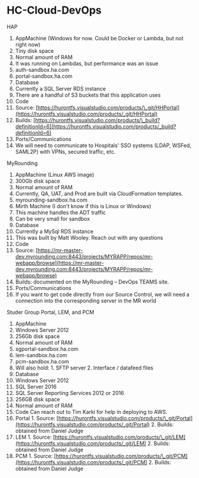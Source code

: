 # HC-Cloud-DevOps

HAP

1. AppMachine (Windows for now. Could be Docker or Lambda, but not right now)
  1. Tiny disk space
  2. Normal amount of RAM
  3. It was running on Lambdas, but performance was an issue
  4. auth-sandbox.ha.com
  5. portal-sandbox.ha.com
2. Database
  1. Currently a SQL Server RDS instance
3. There are a handful of S3 buckets that this application uses
4. Code
  1. Source: [https://hurontfs.visualstudio.com/products/\_git/HHPortal](https://hurontfs.visualstudio.com/products/_git/HHPortal)
  2. Builds: [https://hurontfs.visualstudio.com/products/\_build?definitionId=6](https://hurontfs.visualstudio.com/products/_build?definitionId=6)
5. Ports/Communications
  1. We will need to communicate to Hospitals&#39; SSO systems (LDAP, WSFed, SAML2P) with VPNs, secured traffic, etc.

MyRounding

1. AppMachine (Linux AWS image)
  1. 300Gb disk space
  2. Normal amount of RAM
  3. Currently, QA, UAT, and Prod are built via CloudFormation templates.
  4. myrounding-sandbox.ha.com
2. Mirth Machine (I don&#39;t know if this is Linux or Windows)
  1. This machine handles the ADT traffic
  2. Can be very small for sandbox
3. Database
  1. Currently a MySql RDS instance
4. This was built by Matt Wooley.  Reach out with any questions
5. Code
  1. Source: [https://mr-master-dev.myrounding.com:8443/projects/MYRAPP/repos/mr-webapp/browse](https://mr-master-dev.myrounding.com:8443/projects/MYRAPP/repos/mr-webapp/browse)
  2. Builds: documented on the MyRounding – DevOps TEAMS site.
6. Ports/Communications
  1. If you want to get code directly from our Source Control, we will need a connection into the corresponding server in the MR world

Studer Group Portal, LEM, and PCM

1. AppMachine
  1. Windows Server 2012
  2. 256Gb disk space
  3. Normal amount of RAM
  4. sgportal-sandbox.ha.com
  5. lem-sandbox.ha.com
  6. pcm-sandbox.ha.com
  7. Will also hold:
    1. SFTP server
    2. Interface / datafeed files
2. Database
  1. Windows Server 2012
  2. SQL Server 2016
  3. SQL Server Reporting Services 2012 or 2016
  4. 256GB disk space
  5. Normal amount of RAM
3. Code
Can reach out to Tim Karki for help in deploying to AWS.
  1. Portal
    1. Source: [https://hurontfs.visualstudio.com/products/\_git/Portal](https://hurontfs.visualstudio.com/products/_git/Portal)
    2. Builds: obtained from Daniel Judge
  2. LEM
    1. Source: [https://hurontfs.visualstudio.com/products/\_git/LEM](https://hurontfs.visualstudio.com/products/_git/LEM)
    2. Builds: obtained from Daniel Judge
  3. PCM
    1. Source: [https://hurontfs.visualstudio.com/products/\_git/PCM](https://hurontfs.visualstudio.com/products/_git/PCM)
    2. Builds: obtained from Daniel Judge
